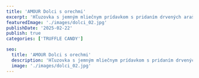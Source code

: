 ```yaml
---
title: 'AMOUR Dolci s orechmi'
excerpt: 'Hľuzovka s jemným mliečnym prídavkom s pridaním drvených arašidov a lieskových orieškov.'
featuredImage: './images/dolci_02.jpg'
publishDate: '2025-02-22'
publish: true
categories: ['TRUFFLE CANDY']

seo:
  title: 'AMOUR Dolci s orechmi'
  description: 'Hľuzovka s jemným mliečnym prídavkom s pridaním drvených arašidov a lieskových orieškov.'
  image: './images/dolci_02.jpg'
---
```

